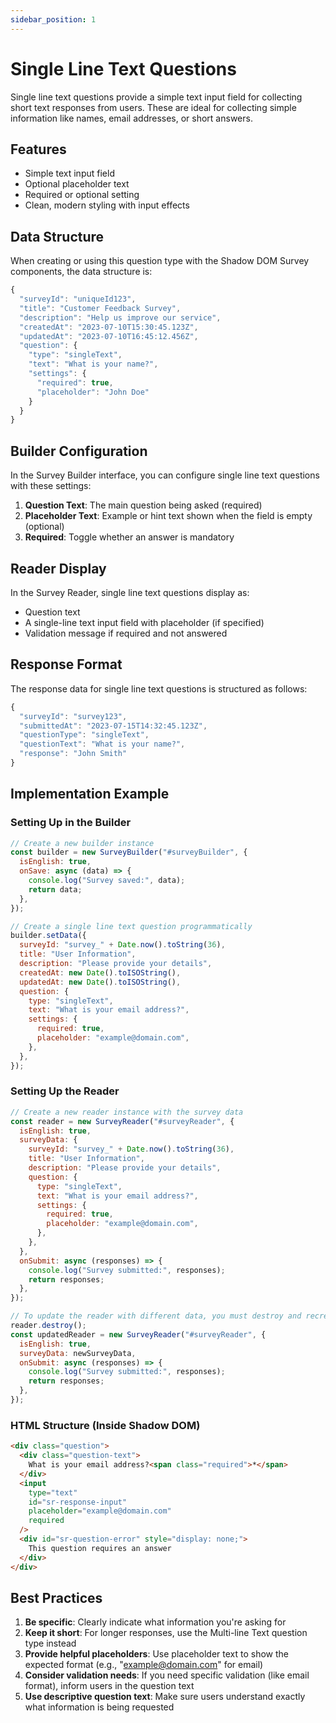 ```yaml
---
sidebar_position: 1
---
```


# Single Line Text Questions

Single line text questions provide a simple text input field for collecting short text responses from users. These are ideal for collecting simple information like names, email addresses, or short answers.

## Features

- Simple text input field
- Optional placeholder text
- Required or optional setting
- Clean, modern styling with input effects

## Data Structure

When creating or using this question type with the Shadow DOM Survey components, the data structure is:

```javascript
{
  "surveyId": "uniqueId123",
  "title": "Customer Feedback Survey",
  "description": "Help us improve our service",
  "createdAt": "2023-07-10T15:30:45.123Z",
  "updatedAt": "2023-07-10T16:45:12.456Z",
  "question": {
    "type": "singleText",
    "text": "What is your name?",
    "settings": {
      "required": true,
      "placeholder": "John Doe"
    }
  }
}
```

## Builder Configuration

In the Survey Builder interface, you can configure single line text questions with these settings:

1. **Question Text**: The main question being asked (required)
2. **Placeholder Text**: Example or hint text shown when the field is empty (optional)
3. **Required**: Toggle whether an answer is mandatory

## Reader Display

In the Survey Reader, single line text questions display as:

- Question text
- A single-line text input field with placeholder (if specified)
- Validation message if required and not answered

## Response Format

The response data for single line text questions is structured as follows:

```javascript
{
  "surveyId": "survey123",
  "submittedAt": "2023-07-15T14:32:45.123Z",
  "questionType": "singleText",
  "questionText": "What is your name?",
  "response": "John Smith"
}
```

## Implementation Example

### Setting Up in the Builder

```javascript
// Create a new builder instance
const builder = new SurveyBuilder("#surveyBuilder", {
  isEnglish: true,
  onSave: async (data) => {
    console.log("Survey saved:", data);
    return data;
  },
});

// Create a single line text question programmatically
builder.setData({
  surveyId: "survey_" + Date.now().toString(36),
  title: "User Information",
  description: "Please provide your details",
  createdAt: new Date().toISOString(),
  updatedAt: new Date().toISOString(),
  question: {
    type: "singleText",
    text: "What is your email address?",
    settings: {
      required: true,
      placeholder: "example@domain.com",
    },
  },
});
```

### Setting Up the Reader

```javascript
// Create a new reader instance with the survey data
const reader = new SurveyReader("#surveyReader", {
  isEnglish: true,
  surveyData: {
    surveyId: "survey_" + Date.now().toString(36),
    title: "User Information",
    description: "Please provide your details",
    question: {
      type: "singleText",
      text: "What is your email address?",
      settings: {
        required: true,
        placeholder: "example@domain.com",
      },
    },
  },
  onSubmit: async (responses) => {
    console.log("Survey submitted:", responses);
    return responses;
  },
});

// To update the reader with different data, you must destroy and recreate it
reader.destroy();
const updatedReader = new SurveyReader("#surveyReader", {
  isEnglish: true,
  surveyData: newSurveyData,
  onSubmit: async (responses) => {
    console.log("Survey submitted:", responses);
    return responses;
  },
});
```

### HTML Structure (Inside Shadow DOM)

```html
<div class="question">
  <div class="question-text">
    What is your email address?<span class="required">*</span>
  </div>
  <input
    type="text"
    id="sr-response-input"
    placeholder="example@domain.com"
    required
  />
  <div id="sr-question-error" style="display: none;">
    This question requires an answer
  </div>
</div>
```

## Best Practices

1. **Be specific**: Clearly indicate what information you're asking for
2. **Keep it short**: For longer responses, use the Multi-line Text question type instead
3. **Provide helpful placeholders**: Use placeholder text to show the expected format (e.g., "example@domain.com" for email)
4. **Consider validation needs**: If you need specific validation (like email format), inform users in the question text
5. **Use descriptive question text**: Make sure users understand exactly what information is being requested
